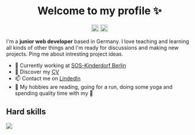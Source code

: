 <h1 align="center">Welcome to my profile ✨</h1>

<p align="center">
<a href="https://www.linkedin.com/in/olga-gabbert"><img height="20" src="https://camo.githubusercontent.com/a25943975d6716ea349a4e41c4f05c027dc6da74/68747470733a2f2f696d672e736869656c64732e696f2f747769747465722f75726c3f636f6c6f723d253233303037326231266c6162656c3d636f6e6e656374266c6f676f3d6c696e6b6564696e266c6f676f436f6c6f723d253233303037326231267374796c653d666c61742d7371756172652675726c3d68747470732533412532462532467777772e6c696e6b6564696e2e636f6d253246696e253246616c656a616e64726f2d72616d6972657a2d63696365726f73253246"></a>
<a href="https://github.com/olgagabbert"><img height="20" src="https://camo.githubusercontent.com/b5f3da568197c022c0a032a93df03c10ff0c8abb/68747470733a2f2f696d672e736869656c64732e696f2f747769747465722f75726c3f636f6c6f723d6f72616e6765266c6162656c3d666f6c6c6f77266c6f676f3d726564646974266c6f676f436f6c6f723d6f72616e6765267374796c653d666c61742d7371756172652675726c3d68747470732533412532462532467777772e7265646469742e636f6d25324675736572253246466174436869636b656e323737"></a>
</p>

I'm a __junior web developer__ based in Germany. I love teaching and learning all kinds of other things and I'm ready for discussions and making new projects. Ping me about intresting project ideas. 

* 💼 Currently working at [SOS-Kinderdorf Berlin](https://www.sos-kinderdorf.de/familienzentrum-berlin?gclid=Cj0KCQjwrsGCBhD1ARIsALILBYqD8R4YDsPkJ06H58CUmpaVkw4ciJ-wd5fsdYPGFrWsHTvwXQON0msaArAdEALw_wcB) <br/>
* 🔖 Discover my [CV](https://www.canva.com/design/DAEY6IJrN6E/BROXSSFYojBQErIH82M5mA/view?utm_content=DAEY6IJrN6E&utm_campaign=designshare&utm_medium=link&utm_source=publishsharelink)<br/>
* 📫 Contact me on [LindedIn](https://www.linkedin.com/in/olga-gabbert)
* 🧡 My hobbies are reading, going for a run, doing some yoga and spending quality time with my 🐶

## Hard skills
<img align="center" src="https://s3.us-west-2.amazonaws.com/secure.notion-static.com/e66a2fc1-5f7e-4f36-a8b1-a3b73d4af8d5/Web_Dev_Icons.png?X-Amz-Algorithm=AWS4-HMAC-SHA256&X-Amz-Credential=AKIAT73L2G45O3KS52Y5%2F20210319%2Fus-west-2%2Fs3%2Faws4_request&X-Amz-Date=20210319T131004Z&X-Amz-Expires=86400&X-Amz-Signature=1a87ad36215f45d38542f493dc339f3c9b21465b30ca50d4438b43cd101a885b&X-Amz-SignedHeaders=host&response-content-disposition=filename%20%3D%22Web_Dev_Icons.png%22">
